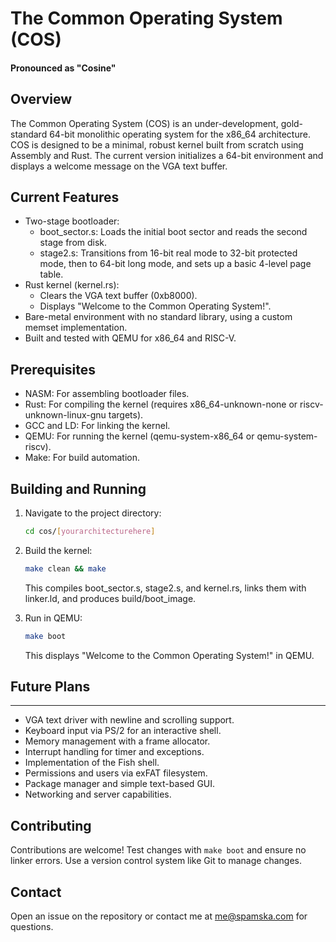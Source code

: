 # The Common Operating System (COS)
#### Pronounced as "Cosine"

## Overview
The Common Operating System (COS) is an under-development, gold-standard 64-bit monolithic operating system for the x86_64 architecture. COS is designed to be a minimal, robust kernel built from scratch using Assembly and Rust. The current version initializes a 64-bit environment and displays a welcome message on the VGA text buffer.

## Current Features
- Two-stage bootloader:
  - boot_sector.s: Loads the initial boot sector and reads the second stage from disk.
  - stage2.s: Transitions from 16-bit real mode to 32-bit protected mode, then to 64-bit long mode, and sets up a basic 4-level page table.
- Rust kernel (kernel.rs):
  - Clears the VGA text buffer (0xb8000).
  - Displays "Welcome to the Common Operating System!".
- Bare-metal environment with no standard library, using a custom memset implementation.
- Built and tested with QEMU for x86_64 and RISC-V.

## Prerequisites
- NASM: For assembling bootloader files.
- Rust: For compiling the kernel (requires x86_64-unknown-none or riscv-unknown-linux-gnu targets).
- GCC and LD: For linking the kernel.
- QEMU: For running the kernel (qemu-system-x86_64 or qemu-system-riscv).
- Make: For build automation.

## Building and Running
1. Navigate to the project directory:
   ```bash
   cd cos/[yourarchitecturehere]
   ```

2. Build the kernel:
   ```bash
   make clean && make
   ```
   This compiles boot_sector.s, stage2.s, and kernel.rs, links them with linker.ld, and produces build/boot_image.

3. Run in QEMU:
   ```bash
   make boot
   ```
   This displays "Welcome to the Common Operating System!" in QEMU.

## Future Plans
------------
- VGA text driver with newline and scrolling support.
- Keyboard input via PS/2 for an interactive shell.
- Memory management with a frame allocator.
- Interrupt handling for timer and exceptions.
- Implementation of the Fish shell.
- Permissions and users via exFAT filesystem.
- Package manager and simple text-based GUI.
- Networking and server capabilities.

Contributing
------------
Contributions are welcome! Test changes with `make boot` and ensure no linker errors. Use a version control system like Git to manage changes.

Contact
-------
Open an issue on the repository or contact me at <me@spamska.com> for questions.
